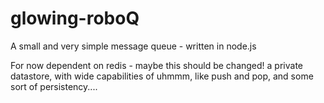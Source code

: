 glowing-roboQ
=============

A small and very simple message queue - written in node.js

For now dependent on redis - maybe this should be changed! a private datastore,
with wide capabilities of uhmmm, like push and pop, and some sort of
persistency....
